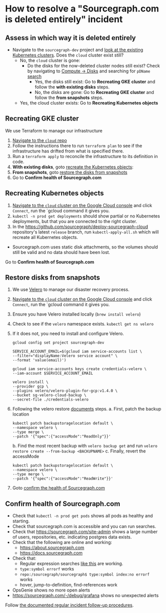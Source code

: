 # How to resolve a "Sourcegraph.com is deleted entirely" incident

## Assess in which way it is deleted entirely

- Navigate to the `sourcegraph-dev` project and [look at the existing Kubernetes clusters](https://console.cloud.google.com/kubernetes/list?project=sourcegraph-dev). Does the `cloud` cluster exist still?
  - No, the `cloud` cluster is gone:
    - Do the disks for the now-deleted cluster nodes still exist? Check by navigating to [Compute -> Disks](https://console.cloud.google.com/compute/disks?project=sourcegraph-dev) and searching for `pDName` [search](https://sourcegraph.com/search?q=context:global+repo:%5Egithub%5C.com/sourcegraph/deploy-sourcegraph-cloud%24+pdName+lang:YAML+&patternType=literal)
      - Yes, the disks still exist: Go to **Recreating GKE cluster** and follow the **with existing disks** steps.
      - No, the disks are gone: Go to **Recreating GKE cluster** and follow the **from snapshots** steps.
  - Yes, the cloud cluster exists: Go to **Recreating Kubernetes objects**

## Recreating GKE cluster

We use Terraform to manage our infrastructure

1. [Navigate to the `cloud` repo](https://github.com/sourcegraph/infrastructure/tree/master/cloud)
1. Follow the instructions there to run `terraform plan` to see if the infrastructure has drifted from what is specified there.
1. Run a `terraform apply` to reconcile the infrastructure to its definition in code.
1. **With existing disks**, goto [recreate the Kubernetes objects](#recreating-kubernetes-objects):
1. **From snapshots**, goto [restore the disks from snapshots](#restore-disks-from-snapshots)
1. Go to **Confirm health of Sourcegraph.com**

## Recreating Kubernetes objects

1. [Navigate to the `cloud` cluster on the Google Cloud console](https://console.cloud.google.com/kubernetes/list?project=sourcegraph-dev) and click `Connect`, run the `gcloud command it gives you.
1. `kubectl -n prod get deployments` should show partial or no Kubernetes deployments, but that you are connected to the right cluster.
1. In the https://github.com/sourcegraph/deploy-sourcegraph-cloud repository's latest `release` branch, run `kubectl-apply-all.sh` which will recreate all Kubernetes objects.

- Sourcegraph.com uses static disk attachments, so the volumes should still be valid and no data should have been lost.

Go to **Confirm health of Sourcegraph.com**

## Restore disks from snapshots

1. We use [Velero](https://velero.io/docs/v1.8/index.html) to manage our disaster recovery process.
1. [Navigate to the `cloud` cluster on the Google Cloud console](https://console.cloud.google.com/kubernetes/list?project=sourcegraph-dev) and click `Connect`, run the `gcloud command it gives you.
1. Ensure you have Velero installed locally (`brew install velero`)
1. Check to see if the `velero` namespace exists. `kubectl get ns velero`
1. If it does not, you need to install and configure Velero.

   ```
   gcloud config set project sourcegraph-dev

   SERVICE_ACCOUNT_EMAIL=$(gcloud iam service-accounts list \
   --filter="displayName:Velero service account" \
   --format 'value(email)')

   gcloud iam service-accounts keys create credentials-velero \
   --iam-account $SERVICE_ACCOUNT_EMAIL

   velero install \
   --provider gcp \
   --plugins velero/velero-plugin-for-gcp:v1.4.0 \
   --bucket sg-velero-cloud-backup \
   --secret-file ./credentials-velero
   ```

1. Following the velero restore [documents](https://velero.io/docs/v1.8/disaster-case/) steps.
   a. First, patch the backup location
   ```
   kubectl patch backupstoragelocation default \
   --namespace velero \
   --type merge \
   --patch '{"spec":{"accessMode":"ReadOnly"}}'
   ```
   b. Find the most recent backup with `velero backup get` and run `velero restore create --from-backup <BACKUPNAME>`
   c. Finally, revert the accessMode
   ```
   kubectl patch backupstoragelocation default \
   --namespace velero \
   --type merge \
   --patch '{"spec":{"accessMode":"ReadWrite"}}'
   ```
1. Goto [confirm the health of Sourcegraph.com](#confirm-health-of-sourcegraph-com)

## Confirm health of Sourcegraph.com

- Check that `kubectl -n prod get pods` shows all pods as healthy and starting.
- Check that sourcegraph.com is accessible and you can run searches.
- Check that https://sourcegraph.com/site-admin shows a large number of users, repositories, etc. indicating postgres data exists.
- Check that the following are online and working:
  - https://about.sourcegraph.com
  - https://docs.sourcegraph.com
- Check that:
  - Regular expression searches [like this](https://sourcegraph.com/search?q=repo:%5Egithub%5C.com/sourcegraph/about%24+about-docsite&patternType=regexp) are working.
  - `type:symbol errorf` works
  - `repo:/sourcegraph/sourcegraph$ type:symbol index:no errorf` works
  - hover, jump-to-definition, find-references work
- OpsGenie shows no more open alerts
- https://sourcegraph.com/-/debug/grafana shows no unexpected alerts

Follow [the documented regular incident follow-up procedures](index.md).
